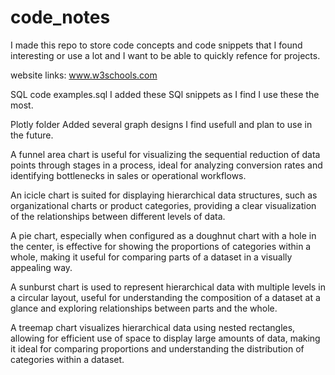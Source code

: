 # code_notes
I made this repo to store code concepts and code snippets that I found interesting or use a lot and I want to be able to quickly refence for projects.

website links:
www.w3schools.com

SQL code examples.sql
I added these SQl snippets as I find I use these the most. 

Plotly folder
Added several graph designs I find usefull and plan to use in the future.

A funnel area chart is useful for visualizing the sequential reduction of data points through stages in a process, ideal for analyzing conversion rates and identifying bottlenecks in sales or operational workflows.

An icicle chart is suited for displaying hierarchical data structures, such as organizational charts or product categories, providing a clear visualization of the relationships between different levels of data.

A pie chart, especially when configured as a doughnut chart with a hole in the center, is effective for showing the proportions of categories within a whole, making it useful for comparing parts of a dataset in a visually appealing way.

A sunburst chart is used to represent hierarchical data with multiple levels in a circular layout, useful for understanding the composition of a dataset at a glance and exploring relationships between parts and the whole.

A treemap chart visualizes hierarchical data using nested rectangles, allowing for efficient use of space to display large amounts of data, making it ideal for comparing proportions and understanding the distribution of categories within a dataset.
